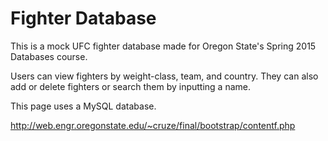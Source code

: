 # Fighter Database

This is a mock UFC fighter database made for Oregon State's Spring 2015 Databases course. 

Users can view fighters by weight-class, team, and country. They can also add or delete
fighters or search them by inputting a name.

This page uses a MySQL database.

http://web.engr.oregonstate.edu/~cruze/final/bootstrap/contentf.php
